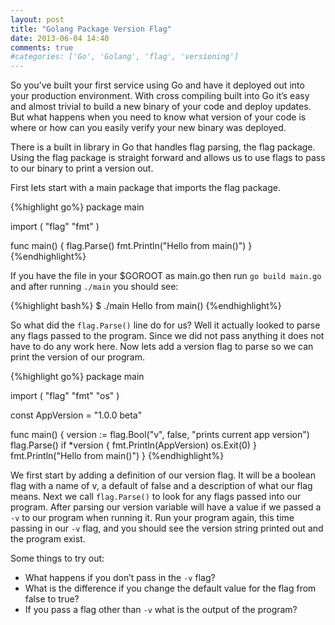 ```yaml
---
layout: post
title: "Golang Package Version Flag"
date: 2013-06-04 14:40
comments: true
#categories: ['Go', 'Golang', 'flag', 'versioning']
---
```


So you’ve built your first service using Go and have it deployed out into your
production environment. With cross compiling built into Go it’s easy and almost
trivial to build a new binary of your code and deploy updates. But what happens
when you need to know what version of your code is where or how can you easily
verify your new binary was deployed.

There is a built in library in Go that handles flag parsing, the flag package.
Using the flag package is straight forward and allows us to use flags to pass
to our binary to print a version out.

First lets start with a main package that imports the flag package.

{%highlight go%}
package main

import (
    "flag"
    "fmt"
)

func main() {
    flag.Parse()
    fmt.Println("Hello from main()")
}
{%endhighlight%}

If you have the file in your $GOROOT as main.go then run `go build main.go`
and after running `./main` you should see:

{%highlight bash%}
$ ./main
Hello from main()
{%endhighlight%}

So what did the `flag.Parse()` line do for us? Well it actually looked to
parse any flags passed to the program. Since we did not pass anything it does
not have to do any work here. Now lets add a version flag to parse so we can
print the version of our program.

{%highlight go%}
package main

import (
    "flag"
    "fmt"
    "os"
)

const AppVersion = "1.0.0 beta"

func main() {
    version := flag.Bool("v", false, "prints current app version")
    flag.Parse()
    if *version {
      fmt.Println(AppVersion)
      os.Exit(0)
    }
    fmt.Println("Hello from main()")
}
{%endhighlight%}

We first start by adding a definition of our version flag. It will be a boolean
flag with a name of v, a default of false and a description of what our flag means.
Next we call `flag.Parse()` to look for any flags passed into our program.
After parsing our version variable will have a value if we passed a `-v` to our
program when running it. Run your program again, this time passing in our `-v`
flag, and you should see the version string printed out and the program exist.

Some things to try out:

  * What happens if you don’t pass in the `-v` flag?
  * What is the difference if you change the default value for the flag from false to true?
  * If you pass a flag other than `-v` what is the output of the program?
